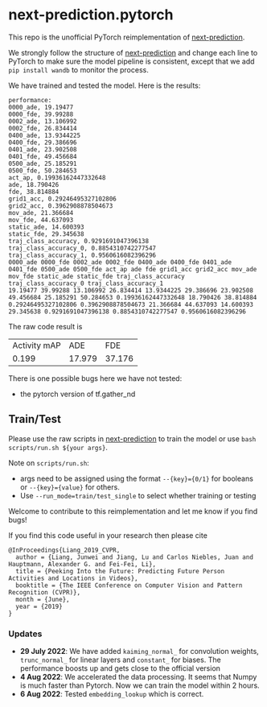 # next-prediction.pytorch
 
This repo is the unofficial PyTorch reimplementation of [next-prediction](https://github.com/google/next-prediction).

We strongly follow the structure of [next-prediction](https://github.com/google/next-prediction) and change each line to PyTorch to make sure the model pipeline is consistent, except that we add `pip install wandb` to monitor the process.

We have trained and tested the model. Here is the results:

```
performance:
0000_ade, 19.19477
0000_fde, 39.99288
0002_ade, 13.106992
0002_fde, 26.834414
0400_ade, 13.9344225
0400_fde, 29.386696
0401_ade, 23.902508
0401_fde, 49.456684
0500_ade, 25.185291
0500_fde, 50.284653
act_ap, 0.19936162447332648
ade, 18.790426
fde, 38.814884
grid1_acc, 0.29246495327102806
grid2_acc, 0.3962908878504673
mov_ade, 21.366684
mov_fde, 44.637093
static_ade, 14.600393
static_fde, 29.345638
traj_class_accuracy, 0.9291691047396138
traj_class_accuracy_0, 0.8854310742277547
traj_class_accuracy_1, 0.9560616082396296
0000_ade 0000_fde 0002_ade 0002_fde 0400_ade 0400_fde 0401_ade 0401_fde 0500_ade 0500_fde act_ap ade fde grid1_acc grid2_acc mov_ade mov_fde static_ade static_fde traj_class_accuracy traj_class_accuracy_0 traj_class_accuracy_1
19.19477 39.99288 13.106992 26.834414 13.9344225 29.386696 23.902508 49.456684 25.185291 50.284653 0.19936162447332648 18.790426 38.814884 0.29246495327102806 0.3962908878504673 21.366684 44.637093 14.600393 29.345638 0.9291691047396138 0.8854310742277547 0.9560616082396296
```
The raw code result is 

<table>
  <tr>
    <td>Activity mAP</td>
    <td>ADE</td>
    <td>FDE</td>
  </tr>
  <tr>
    <td>0.199</td>
    <td>17.979</td>
    <td>37.176</td>
  </tr>
</table>

There is one possible bugs here we have not tested:
* the pytorch version of tf.gather_nd

## Train/Test
Please use the raw scripts in [next-prediction](https://github.com/google/next-prediction) to train the model or use `bash scripts/run.sh ${your args}`. 

Note on `scripts/run.sh`: 
* args need to be assigned using the format `--{key}={0/1}` for booleans or `--{key}={value}` for others. 
* Use `--run_mode=train/test_single` to select whether training or testing

Welcome to contribute to this reimplementation and let me know if you find bugs!

If you find this code useful in your research then please cite

```
@InProceedings{Liang_2019_CVPR,
  author = {Liang, Junwei and Jiang, Lu and Carlos Niebles, Juan and Hauptmann, Alexander G. and Fei-Fei, Li},
  title = {Peeking Into the Future: Predicting Future Person Activities and Locations in Videos},
  booktitle = {The IEEE Conference on Computer Vision and Pattern Recognition (CVPR)},
  month = {June},
  year = {2019}
}
```

### Updates
* **29 July 2022**: We have added `kaiming_normal_` for convolution weights, `trunc_normal_` for linear layers and `constant_` for biases. The performance boosts up and gets close to the official version 
* **4 Aug 2022**: We accelerated the data processing. It seems that Numpy is much faster than Pytorch. Now we can train the model within 2 hours.
* **6 Aug 2022**: Tested `embedding_lookup` which is correct. 
